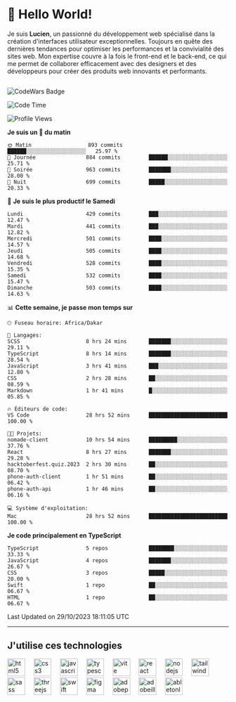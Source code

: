 # 👋 Hello World!

Je suis **Lucien**, un passionné du développement web spécialisé dans la création d'interfaces utilisateur exceptionnelles. Toujours en quête des dernières tendances pour optimiser les performances et la convivialité des sites web. Mon expertise couvre à la fois le front-end et le back-end, ce qui me permet de collaborer efficacement avec des designers et des développeurs pour créer des produits web innovants et performants.

##

![CodeWars Badge](https://www.codewars.com/users/xyhomi3/badges/small)

<!--START_SECTION:waka-->
![Code Time](http://img.shields.io/badge/Code%20Time-162%20hrs%2047%20mins-blue)

![Profile Views](http://img.shields.io/badge/Vues%20du%20profil-0-blue)

**Je suis un 🐤 du matin** 

```text
🌞 Matin                  893 commits         ██████░░░░░░░░░░░░░░░░░░░   25.97 % 
🌆 Journée                884 commits         ██████░░░░░░░░░░░░░░░░░░░   25.71 % 
🌃 Soirée                 963 commits         ███████░░░░░░░░░░░░░░░░░░   28.00 % 
🌙 Nuit                   699 commits         █████░░░░░░░░░░░░░░░░░░░░   20.33 % 
```
📅 **Je suis le plus productif le Samedi** 

```text
Lundi                    429 commits         ███░░░░░░░░░░░░░░░░░░░░░░   12.47 % 
Mardi                    441 commits         ███░░░░░░░░░░░░░░░░░░░░░░   12.82 % 
Mercredi                 501 commits         ████░░░░░░░░░░░░░░░░░░░░░   14.57 % 
Jeudi                    505 commits         ████░░░░░░░░░░░░░░░░░░░░░   14.68 % 
Vendredi                 528 commits         ████░░░░░░░░░░░░░░░░░░░░░   15.35 % 
Samedi                   532 commits         ████░░░░░░░░░░░░░░░░░░░░░   15.47 % 
Dimanche                 503 commits         ████░░░░░░░░░░░░░░░░░░░░░   14.63 % 
```


📊 **Cette semaine, je passe mon temps sur** 

```text
🕑︎ Fuseau horaire: Africa/Dakar

💬 Langages: 
SCSS                     8 hrs 24 mins       ███████░░░░░░░░░░░░░░░░░░   29.11 % 
TypeScript               8 hrs 14 mins       ███████░░░░░░░░░░░░░░░░░░   28.54 % 
JavaScript               3 hrs 41 mins       ███░░░░░░░░░░░░░░░░░░░░░░   12.80 % 
CSS                      2 hrs 28 mins       ██░░░░░░░░░░░░░░░░░░░░░░░   08.59 % 
Markdown                 1 hr 41 mins        █░░░░░░░░░░░░░░░░░░░░░░░░   05.85 % 

🔥 Éditeurs de code: 
VS Code                  28 hrs 52 mins      █████████████████████████   100.00 % 

🐱‍💻 Projets: 
nomade-client            10 hrs 54 mins      █████████░░░░░░░░░░░░░░░░   37.76 % 
React                    8 hrs 27 mins       ███████░░░░░░░░░░░░░░░░░░   29.28 % 
hacktoberfest.quiz.2023  2 hrs 30 mins       ██░░░░░░░░░░░░░░░░░░░░░░░   08.70 % 
phone-auth-client        1 hr 51 mins        ██░░░░░░░░░░░░░░░░░░░░░░░   06.42 % 
phone-auth-api           1 hr 46 mins        ██░░░░░░░░░░░░░░░░░░░░░░░   06.16 % 

💻 Système d'exploitation: 
Mac                      28 hrs 52 mins      █████████████████████████   100.00 % 
```

**Je code principalement en TypeScript** 

```text
TypeScript               5 repos             ████████░░░░░░░░░░░░░░░░░   33.33 % 
JavaScript               4 repos             ███████░░░░░░░░░░░░░░░░░░   26.67 % 
CSS                      3 repos             █████░░░░░░░░░░░░░░░░░░░░   20.00 % 
Swift                    1 repo              ██░░░░░░░░░░░░░░░░░░░░░░░   06.67 % 
HTML                     1 repo              ██░░░░░░░░░░░░░░░░░░░░░░░   06.67 % 
```




 Last Updated on 29/10/2023 18:11:05 UTC
<!--END_SECTION:waka-->
---

## J'utilise ces technologies

<div align="left">
  <img src="https://skillicons.dev/icons?i=html" height="40" alt="html5 logo"  />
  <img width="12" />
  <img src="https://skillicons.dev/icons?i=css" height="40" alt="css3 logo"  />
  <img width="12" />
  <img src="https://skillicons.dev/icons?i=js" height="40" alt="javascript logo"  />
  <img width="12" />
  <img src="https://skillicons.dev/icons?i=ts" height="40" alt="typescript logo"  />
  <img width="12" />
  <img src="https://skillicons.dev/icons?i=vite" height="40" alt="vite logo"  />
  <img width="12" />
  <img src="https://skillicons.dev/icons?i=react" height="40" alt="react logo"  />
  <img width="12" />
  <img src="https://cdn.jsdelivr.net/gh/devicons/devicon/icons/nodejs/nodejs-original.svg" height="40" alt="nodejs logo"  />
  <img width="12" />
  <img src="https://skillicons.dev/icons?i=tailwind" height="40" alt="tailwindcss logo"  />
  <img width="12" />
  <img src="https://skillicons.dev/icons?i=sass" height="40" alt="sass logo"  />
  <img width="12" />
  <img src="https://skillicons.dev/icons?i=threejs" height="40" alt="threejs logo"  />
  <img width="12" />
  <img src="https://skillicons.dev/icons?i=swift" height="40" alt="swift logo"  />
  <img width="12" />
  <img src="https://skillicons.dev/icons?i=figma" height="40" alt="figma logo"  />
  <img width="12" />
  <img src="https://skillicons.dev/icons?i=ps" height="40" alt="adobephotoshop logo"  />
  <img width="12" />
  <img src="https://skillicons.dev/icons?i=ai" height="40" alt="adobeillustrator logo"  />
  <img width="12" />
  <img src="https://skillicons.dev/icons?i=ableton" height="40" alt="abletonlive logo"  />
</div>



